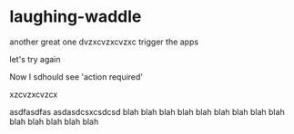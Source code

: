 # laughing-waddle
another great one
dvzxcvzxcvzxc
trigger the apps

let's try again

Now I sdhould see 'action required'

xzcvzxcvzcx

asdfasdfas
asdasdcsxcsdcsd
blah
blah
blah
blah
blah
blah
blah
blah
blah
blah
blah
blah
blah
blah
